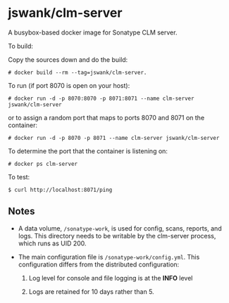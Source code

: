 # jswank/clm-server

A busybox-based docker image for Sonatype CLM server.

To build:

Copy the sources down and do the build:

```
# docker build --rm --tag=jswank/clm-server.
```

To run (if port 8070 is open on your host):

```
# docker run -d -p 8070:8070 -p 8071:8071 --name clm-server jswank/clm-server
```

or to assign a random port that maps to ports 8070 and 8071 on the container:

```
# docker run -d -p 8070 -p 8071 --name clm-server jswank/clm-server
```

To determine the port that the container is listening on:

```
# docker ps clm-server
```

To test:

```
$ curl http://localhost:8071/ping
```

## Notes

* A data volume, `/sonatype-work`, is used for config, scans, reports,
and logs.  This directory needs to be writable by the clm-server process,
which runs as UID 200.

* The main configuration file is `/sonatype-work/config.yml`.
This configuration differs from the distributed configuration:

  1. Log level for console and file logging is at the **INFO** level

  2. Logs are retained for 10 days rather than 5.

